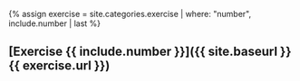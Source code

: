 {% assign exercise = site.categories.exercise | where: "number", include.number | last %}

## [Exercise {{ include.number }}]({{ site.baseurl }}{{ exercise.url }})